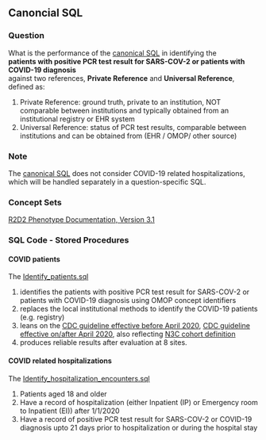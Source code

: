 ## Canoncial SQL

### Question
What is the performance of the [canonical SQL](sql/canonicalSQL_template_query.sql) in identifying the <br>
**patients with positive PCR test result for SARS-COV-2 or patients with COVID-19 diagnosis** <br>
against two references, **Private Reference** and **Universal Reference**, defined as:

1. Private Reference: ground truth, private to an institution, NOT comparable between institutions and typically obtained from an institutional registry or EHR system 
2. Universal Reference: status of PCR test results, comparable between institutions and can be obtained from (EHR / OMOP/ other source)


### Note
The [canonical SQL](sql/canonicalSQL_template_query.sql) does not consider COVID-19 related hospitalizations, which will be handled separately in a question-specific SQL.


### Concept Sets
[R2D2 Phenotype Documentation, Version 3.1](https://github.com/DBMI/R2D2-Queries/tree/master/ElectronicPhenotype/COVID-19)


### SQL Code -  Stored Procedures

#### COVID patients ####
The [Identify_patients.sql](sql/template_identify_patients.sql) 
1. identifies the patients with positive PCR test result for SARS-COV-2 or patients with COVID-19 diagnosis using OMOP concept identifiers
2. replaces the local institutional methods to identify the COVID-19 patients (e.g. registry)
3. leans on the [CDC guideline effective before April 2020](https://www.cdc.gov/nchs/data/icd/ICD-10-CM-Official-Coding-Gudance-Interim-Advice-coronavirus-feb-20-2020.pdf), [CDC guideline effective on/after April 2020](https://www.cdc.gov/nchs/data/icd/COVID-19-guidelines-final.pdf), also reflecting [N3C cohort definition](https://github.com/National-COVID-Cohort-Collaborative/Phenotype_Data_Acquisition)
4. produces reliable results after evaluation at 8 sites.

#### COVID related hospitalizations ####
The [Identify_hospitalization_encounters.sql](sql/template_identify_hospitalization_encounters.sql)
1. Patients aged 18 and older
2. Have a record of hospitalization (either Inpatient (IP) or Emergency room to Inpatient (EI)) after 1/1/2020
3. Have a record of positive PCR test result for SARS-COV-2 or COVID-19 diagnosis upto 21 days prior to hospitalization or during the hospital stay

